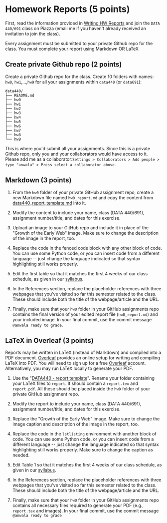 # Homework Reports (5 points)

First, read the information provided in [Writing HW Reports](reports.md) and join the `DATA 440/691` class on Piazza (email me if you haven't already received an invitation to join the class).

Every assignment must be submitted to your private Github repo for the class.  You must complete your report using Markdown OR LaTeX

## Create private Github repo  (2 points)

Create a private Github repo for the class. Create 10 folders with names: `hw0`, `hw1`,...,`hw9` for all your assignments within `data440` (or `data691`):
```
data440/
├── README.md
├── hw0
├── hw1
├── hw2
├── hw3
├── hw4
├── hw5
├── hw6
├── hw7
├── hw8
└── hw9
```
This is where you'd submit all your assignments. Since this is a private Github repo, only you and your collaborators would have access to it. Please add me as a collaborator:```Settings > Collaborators > Add people > type "anwala" > Press select a collaborator above```.

## Markdown (3 points)

1. From the `hw0` folder of your private GitHub assignment repo, create a new Markdown file named `hw0_report.md` and copy the content from [data440_report_template.md](data440_report_template.md) into it. 

2. Modify the content to include your name, class (DATA 440/691), assignment number/title, and dates for this exercise.

3. Upload an image to your GitHub repo and include it in place of the "Growth of the Early Web" image. Make sure to change the description of the image in the report, too.

4. Replace the code in the fenced code block with any other block of code.  You can use some Python code, or you can insert code from a different language -- just change the language indicated so that syntax highlighting still works properly.

5. Edit the first table so that it matches the first 4 weeks of our class schedule, as given in our [syllabus](https://github.com/anwala/teaching-web-science/blob/main/fall-2024/syllabus.md#summary-schedule).

6. In the References section, replace the placeholder references with three webpages that you've visited so far this semester related to the class. These should include both the title of the webpage/article and the URL.

7. Finally, make sure that your `hw0` folder in your GitHub assignments repo contains the final version of your edited report file (`hw0_report.md`) and your included image.  In your final commit, use the commit message `@anwala ready to grade`.

## LaTeX in Overleaf (3 points)

Reports may be written in LaTeX (instead of Markdown) and compiled into a PDF document. [Overleaf](https://overleaf.com) provides an online setup for writing and compiling LaTeX into PDF. You will need to sign up for a free [Overleaf](https://overleaf.com) account. Alternatively, you may run LaTeX locally to generate your PDF.

1. Use the "[DATA440 - report template](https://www.overleaf.com/read/vrfznvpgyrjc)". Rename your folder containing your LaTeX files to `report`. It should contain a `report.tex` and `report.pdf`. All these should be placed inside the `hw0` folder of your private GitHub assignment repo. 

2. Modify the report to include your name, class (DATA 440/691), assignment number/title, and dates for this exercise.

3. Replace the "Growth of the Early Web" image. Make sure to change the image caption and description of the image in the report, too.

4. Replace the code in the `lstlisting` environment with another block of code.  You can use some Python code, or you can insert code from a different language -- just change the language indicated so that syntax highlighting still works properly.  Make sure to change the caption as needed.

5. Edit Table 1 so that it matches the first 4 weeks of our class schedule, as given in our [syllabus](https://github.com/anwala/teaching-web-science/blob/main/fall-2024/syllabus.md#summary-schedule).

6. In the References section, replace the placeholder references with three webpages that you've visited so far this semester related to the class. These should include both the title of the webpage/article and the URL.

7. Finally, make sure that your `hw0` folder in your GitHub assignments repo contains all necessary files required to generate your PDF (e.g., `report.tex` and images). In your final commit, use the commit message `@anwala ready to grade`
